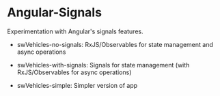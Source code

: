 # Angular-Signals
Experimentation with Angular's signals features.

- swVehicles-no-signals: RxJS/Observables for state management and async operations

- swVehicles-with-signals: Signals for state management (with RxJS/Observables for async operations)

- swVehicles-simple: Simpler version of app
